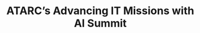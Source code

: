 ---
title: "ATARC’s Advancing IT Missions with AI Summit"
organizer: "ATARC"
url-link: "https://atarc.org/event/ai-missions-summit/"
description: "Artificial Intelligence has emerged as a powerful tool with transformative potential in the Federal Government. This panel aims to explore the application of AI technologies in various government sectors, such as healthcare, transportation, and public safety.
Panelists will discuss the opportunities AI presents for streamlining processes, improving decision-making, and enhancing citizen services. Additionally, they will address the challenges associated with implementing AI in a governmental context, including privacy concerns, ethical considerations, and the need for transparent and accountable AI systems. Through this panel, participants will gain insights into the evolving landscape of AI in the Federal Government."
start-time: "2023-08-02T07:30:00-00:00"
end-time: "2023-08-02T15:00:00-00:00"
event-type: "Online"
gov-only: "false"
is-external: "true"
---